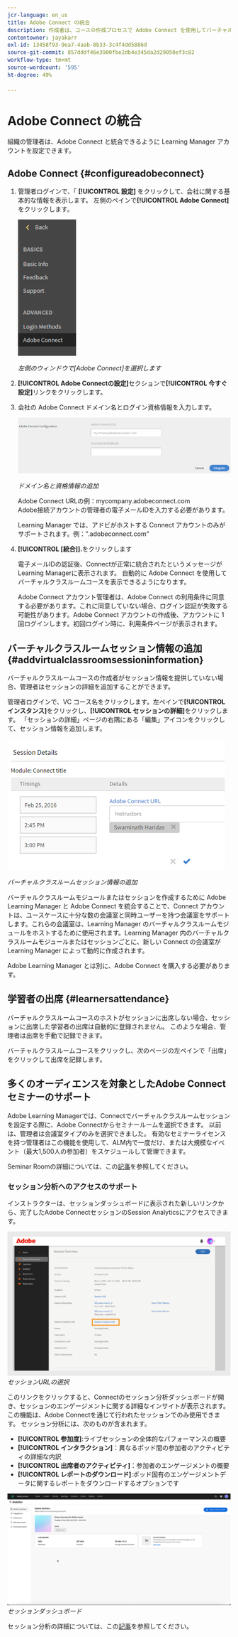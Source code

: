 ```yaml
---
jcr-language: en_us
title: Adobe Connect の統合
description: 作成者は、コースの作成プロセスで Adobe Connect を使用してバーチャルクラスルームコースを作成することができます。 Learning Manager アカウントで Adobe Connect を有効にするには、組織の管理者に連絡する必要があります。
contentowner: jayakarr
exl-id: 13458f93-9ea7-4aab-8b33-3c4f4dd5886d
source-git-commit: 857dddf46e3900fbe2db4e345da2d29050ef3c82
workflow-type: tm+mt
source-wordcount: '595'
ht-degree: 49%

---
```


# Adobe Connect の統合

組織の管理者は、Adobe Connect と統合できるように Learning Manager アカウントを設定できます。

## Adobe Connect {#configureadobeconnect}

1. 管理者ログインで、「 **[!UICONTROL 設定]** をクリックして、会社に関する基本的な情報を表示します。 左側のペインで&#x200B;**[!UICONTROL Adobe Connect]**&#x200B;をクリックします。

   ![](assets/left-pane.png)

   *左側のウィンドウで[Adobe Connect]を選択します*

1. **[!UICONTROL Adobe Connectの設定]**&#x200B;セクションで&#x200B;**[!UICONTROL 今すぐ設定]**&#x200B;リンクをクリックします。

   <!--![](assets/configure-now-connect.png)-->

1. 会社の Adobe Connect ドメイン名とログイン資格情報を入力します。

   ![](assets/adobeconnect-config.png)

   *ドメイン名と資格情報の追加*

   Adobe Connect URLの例：mycompany.adobeconnect.com\
   Adobe接続アカウントの管理者の電子メールIDを入力する必要があります。

   Learning Manager では、アドビがホストする Connect アカウントのみがサポートされます。例：&quot;.adobeconnect.com&quot;

1. **[!UICONTROL [統合]].**&#x200B;をクリックします

   電子メールIDの認証後、Connectが正常に統合されたというメッセージがLearning Managerに表示されます。 自動的に Adobe Connect を使用してバーチャルクラスルームコースを表示できるようになります。

   Adobe Connect アカウント管理者は、Adobe Connect の利用条件に同意する必要があります。これに同意していない場合、ログイン認証が失敗する可能性があります。Adobe Connect アカウントの作成後、アカウントに 1 回ログインします。初回ログイン時に、利用条件ページが表示されます。

   <!--![](assets/mail-confirmation.png)-->

## バーチャルクラスルームセッション情報の追加 {#addvirtualclassroomsessioninformation}

バーチャルクラスルームコースの作成者がセッション情報を提供していない場合、管理者はセッションの詳細を追加することができます。

管理者ログインで、VC コース名をクリックします。左ペインで&#x200B;**[!UICONTROL インスタンス]**&#x200B;をクリックし、**[!UICONTROL セッションの詳細]**&#x200B;をクリックします。  「セッションの詳細」ページの右隅にある「編集」アイコンをクリックして、セッション情報を追加します。

![](assets/session-creation-admin.png)

*バーチャルクラスルームセッション情報の追加*

バーチャルクラスルームモジュールまたはセッションを作成するために Adobe Learning Manager と Adobe Connect を統合することで、Connect アカウントは、ユースケースに十分な数の会議室と同時ユーザーを持つ会議室をサポートします。これらの会議室は、Learning Manager のバーチャルクラスルームモジュールをホストするために使用されます。Learning Manager 内のバーチャルクラスルームモジュールまたはセッションごとに、新しい Connect の会議室が Learning Manager によって動的に作成されます。

Adobe Learning Manager とは別に、Adobe Connect を購入する必要があります。

## 学習者の出席 {#learnersattendance}

バーチャルクラスルームコースのホストがセッションに出席しない場合、セッションに出席した学習者の出席は自動的に登録されません。 このような場合、管理者は出席を手動で記録できます。

バーチャルクラスルームコースをクリックし、次のページの左ペインで「出席」をクリックして出席を記録します。

## 多くのオーディエンスを対象としたAdobe Connectセミナーのサポート

Adobe Learning Managerでは、Connectでバーチャルクラスルームセッションを設定する際に、Adobe Connectからセミナールームを選択できます。 以前は、管理者は会議室タイプのみを選択できました。 有効なセミナーライセンスを持つ管理者はこの機能を使用して、ALM内で一度だけ、または大規模なイベント（最大1,500人の参加者）をスケジュールして管理できます。

Seminar Roomの詳細については、この[記事](https://helpx.adobe.com/adobe-connect/using/creating-seminars.html)を参照してください。

### セッション分析へのアクセスのサポート

インストラクターは、セッションダッシュボードに表示された新しいリンクから、完了したAdobe ConnectセッションのSession Analyticsにアクセスできます。

![](assets/adobe-connect-session-url.png)
_セッションURLの選択_

このリンクをクリックすると、Connectのセッション分析ダッシュボードが開き、セッションのエンゲージメントに関する詳細なインサイトが表示されます。
この機能は、Adobe Connectを通じて行われたセッションでのみ使用できます。 セッション分析には、次のものが含まれます。

* **[!UICONTROL 参加度]**:ライブセッションの全体的なパフォーマンスの概要
* **[!UICONTROL インタラクション]**：異なるポッド間の参加者のアクティビティの詳細な内訳
* **[!UICONTROL 出席者のアクティビティ]**：参加者のエンゲージメントの概要
* **[!UICONTROL レポートのダウンロード]**:ポッド固有のエンゲージメントデータに関するレポートをダウンロードするオプションです

![](assets/session-dashboard.png)
_セッションダッシュボード_

セッション分析の詳細については、この[記事](https://helpx.adobe.com/in/adobe-connect/using/session-dashboard.html)を参照してください。
